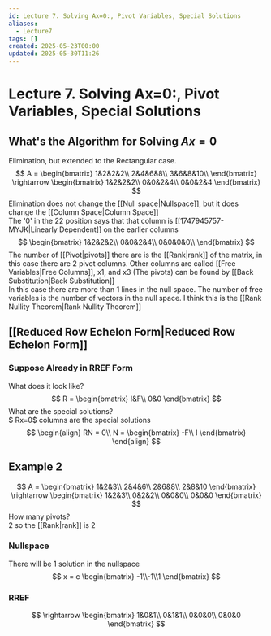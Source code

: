 ```yaml
---
id: Lecture 7. Solving Ax=0:, Pivot Variables, Special Solutions
aliases:
  - Lecture7
tags: []
created: 2025-05-23T00:00
updated: 2025-05-30T11:26
---
```


# Lecture 7. Solving Ax=0:, Pivot Variables, Special Solutions
## What's the Algorithm for Solving $Ax=0$
Elimination, but extended to the Rectangular case.
$$
A = \begin{bmatrix}
1&2&2&2\\
2&4&6&8\\
3&6&8&10\\
\end{bmatrix} \rightarrow \begin{bmatrix}
1&2&2&2\\
0&0&2&4\\
0&0&2&4
\end{bmatrix}
$$
Elimination does not change the [[Null space|Nullspace]], but it does change the [[Column Space|Column Space]]\
The '0' in the 22 position says that that column is [[1747945757-MYJK|Linearly Dependent]] on the earlier columns
$$
\begin{bmatrix}
1&2&2&2\\
0&0&2&4\\
0&0&0&0\\
\end{bmatrix}
$$
The number of [[Pivot|pivots]] there are is the [[Rank|rank]] of the matrix, in this case there are 2 pivot columns. Other columns are called [[Free Variables|Free Columns]], x1, and x3 (The pivots) can be found by [[Back Substitution|Back Substitution]]\
In this case there are more than 1 lines in the null space. The number of free variables is the number of vectors in the null space. I think this is the [[Rank Nullity Theorem|Rank Nullity Theorem]]
## [[Reduced Row Echelon Form|Reduced Row Echelon Form]]
### Suppose Already in RREF Form
What does it look like?
$$
R = \begin{bmatrix}
I&F\\
0&0
\end{bmatrix}
$$
What are the special solutions?\
$ Rx=0$ columns are the special solutions
$$
\begin{align}
RN = 0\\
N = \begin{bmatrix}
-F\\ I
\end{bmatrix}
\end{align}
$$
## Example 2
$$
A = \begin{bmatrix}
1&2&3\\
2&4&6\\
2&6&8\\
2&8&10
\end{bmatrix} \rightarrow \begin{bmatrix}
1&2&3\\
0&2&2\\
0&0&0\\
0&0&0
\end{bmatrix}
$$
How many pivots?\
2 so the [[Rank|rank]] is 2
### Nullspace
There will be 1 solution in the nullspace
$$
x = c \begin{bmatrix}
-1\\-1\\1
\end{bmatrix}
$$
### RREF
$$
\rightarrow \begin{bmatrix}
1&0&1\\
0&1&1\\
0&0&0\\
0&0&0
\end{bmatrix}
$$
